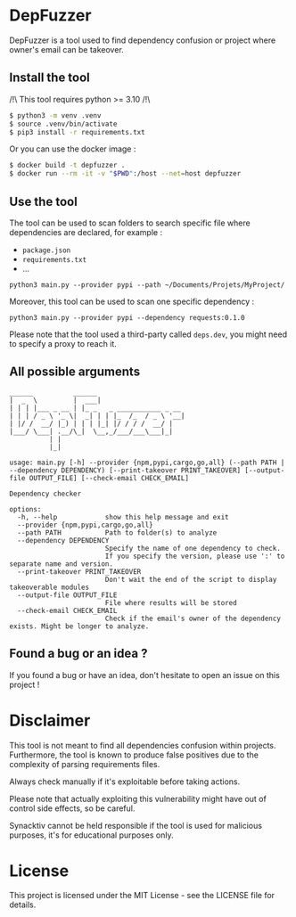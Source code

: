 # DepFuzzer

DepFuzzer is a tool used to find dependency confusion or project where owner's email can be takeover.


## Install the tool

/!\ This tool requires python >= 3.10 /!\

```sh
$ python3 -m venv .venv
$ source .venv/bin/activate
$ pip3 install -r requirements.txt
```

Or you can use the docker image :

```sh
$ docker build -t depfuzzer .
$ docker run --rm -it -v "$PWD":/host --net=host depfuzzer
```

## Use the tool

The tool can be used to scan folders to search specific file where dependencies are declared, for example :

- `package.json`
- `requirements.txt`
- ...

`python3 main.py --provider pypi --path ~/Documents/Projets/MyProject/`

Moreover, this tool can be used to scan one specific dependency :

`python3 main.py --provider pypi --dependency requests:0.1.0`

Please note that the tool used a third-party called `deps.dev`, you might need to specify a proxy to reach it.

## All possible arguments

```
______          ______                      
|  _  \         |  ___|                     
| | | |___ _ __ | |_ _   _ ___________ _ __ 
| | | / _ \ '_ \|  _| | | |_  /_  / _ \ '__|
| |/ /  __/ |_) | | | |_| |/ / / /  __/ |   
|___/ \___| .__/\_|  \__,_/___/___\___|_|   
          | |                               
          |_|                               

usage: main.py [-h] --provider {npm,pypi,cargo,go,all} (--path PATH | --dependency DEPENDENCY) [--print-takeover PRINT_TAKEOVER] [--output-file OUTPUT_FILE] [--check-email CHECK_EMAIL]

Dependency checker

options:
  -h, --help            show this help message and exit
  --provider {npm,pypi,cargo,go,all}
  --path PATH           Path to folder(s) to analyze
  --dependency DEPENDENCY
                        Specify the name of one dependency to check. 
                        If you specify the version, please use ':' to separate name and version.
  --print-takeover PRINT_TAKEOVER
                        Don't wait the end of the script to display takeoverable modules
  --output-file OUTPUT_FILE
                        File where results will be stored
  --check-email CHECK_EMAIL
                        Check if the email's owner of the dependency exists. Might be longer to analyze.
```

## Found a bug or an idea ?

If you found a bug or have an idea, don't hesitate to open an issue on this project !

# Disclaimer

This tool is not meant to find all dependencies confusion within projects. Furthermore, the tool is known to produce false positives due to the complexity of parsing requirements files.

Always check manually if it's exploitable before taking actions.

Please note that actually exploiting this vulnerability might have out of control side effects, so be careful.

Synacktiv cannot be held responsible if the tool is used for malicious purposes, it's for educational purposes only.

# License

This project is licensed under the MIT License - see the LICENSE file for details.
